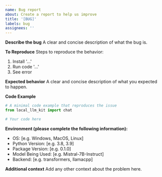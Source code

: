 ```yaml
---
name: Bug report
about: Create a report to help us improve
title: '[BUG]'
labels: bug
assignees: ''
---
```


**Describe the bug**
A clear and concise description of what the bug is.

**To Reproduce**
Steps to reproduce the behavior:
1. Install '...'
2. Run code '...'
3. See error

**Expected behavior**
A clear and concise description of what you expected to happen.

**Code Example**
```python
# A minimal code example that reproduces the issue
from local_llm_kit import chat

# Your code here
```

**Environment (please complete the following information):**
- OS: [e.g. Windows, MacOS, Linux]
- Python Version: [e.g. 3.8, 3.9]
- Package Version: [e.g. 0.1.0]
- Model Being Used: [e.g. Mistral-7B-Instruct]
- Backend: [e.g. transformers, llamacpp]

**Additional context**
Add any other context about the problem here. 